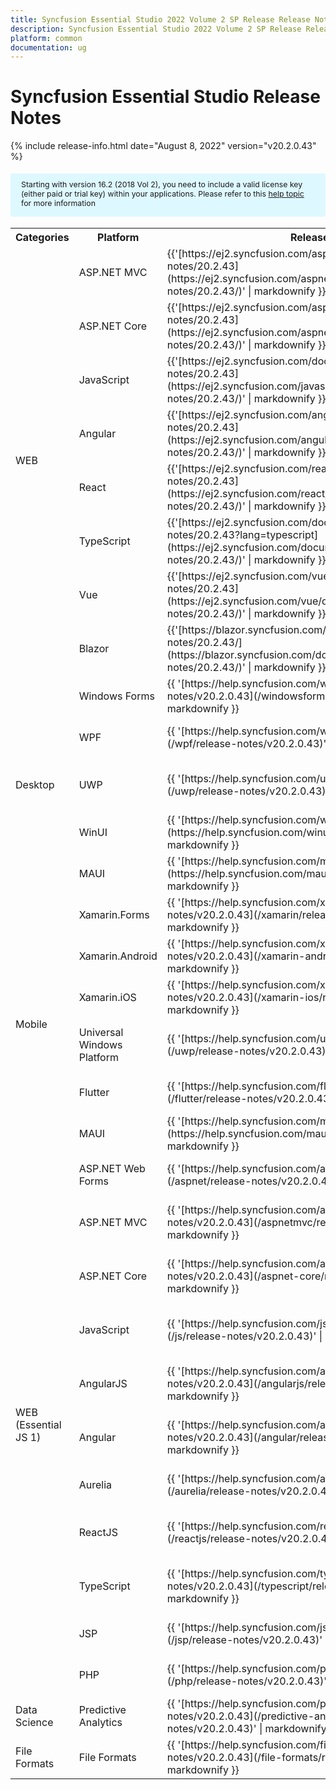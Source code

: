 ```yaml
---
title: Syncfusion Essential Studio 2022 Volume 2 SP Release Release Notes  
description: Syncfusion Essential Studio 2022 Volume 2 SP Release Release Notes  
platform: common
documentation: ug
---
```


# Syncfusion Essential Studio  Release Notes  

{% include release-info.html date="August 8, 2022"   version="v20.2.0.43" %} 

<style>
#license {
    font-size: .88em!important;
margin-top: 1.5em;     margin-bottom: 1.5em;
    background-color: #def8ff;
    padding: 10px 17px 14px;
}
</style>

<div id="license">
Starting with version 16.2 (2018 Vol 2), you need to include a valid license key (either paid or trial key) within your applications. 
Please refer to this <a href="/common/essential-studio/licensing/license-key">help topic</a> for more information 
</div>



<table>
<tr>
<th>
Categories</th><th>
Platform</th><th>
Release Notes</th><th>
Read Me</th></tr>
<tr>
<td rowspan="8">
WEB 
</td>
<td>
ASP.NET MVC
</td>
<td>{{'[https://ej2.syncfusion.com/aspnetmvc/documentation/release-notes/20.2.43](https://ej2.syncfusion.com/aspnetmvc/documentation/release-notes/20.2.43/)' | markdownify }}
</td>
<td>{{'[http://files2.syncfusion.com/Installs/v20.2.0.43/ReadMe/web/ASPMVC.html](http://files2.syncfusion.com/Installs/v20.2.0.43/ReadMe/web/ASPMVC.html)' | markdownify }}
</td>
</tr>
<tr>
<td>
ASP.NET Core	
</td>
<td>{{'[https://ej2.syncfusion.com/aspnetcore/documentation/release-notes/20.2.43](https://ej2.syncfusion.com/aspnetcore/documentation/release-notes/20.2.43/)' | markdownify }}
</td>
<td>{{'[http://files2.syncfusion.com/Installs/v20.2.0.43/ReadMe/web/ASPNETCORE.html](http://files2.syncfusion.com/Installs/v20.2.0.43/ReadMe/web/ASPNETCORE.html)' | markdownify }}
</td>
</tr>
<tr>
<td>
JavaScript
</td>
<td>{{'[https://ej2.syncfusion.com/documentation/release-notes/20.2.43](https://ej2.syncfusion.com/javascript/documentation/release-notes/20.2.43/)' | markdownify }}
</td>
<td>{{'[http://files2.syncfusion.com/Installs/v20.2.0.43/ReadMe/web/JavaScript.html](http://files2.syncfusion.com/Installs/v20.2.0.43/ReadMe/web/JavaScript.html)' | markdownify }}
</td>
</tr>
<tr>
<td>
Angular
</td>
<td>{{'[https://ej2.syncfusion.com/angular/documentation/release-notes/20.2.43](https://ej2.syncfusion.com/angular/documentation/release-notes/20.2.43/)' | markdownify }}
</td>
<td>{{'[http://files2.syncfusion.com/Installs/v20.2.0.43/ReadMe/web/Angular.html](http://files2.syncfusion.com/Installs/v20.2.0.43/ReadMe/web/Angular.html)' | markdownify }}
</td>
</tr>
<tr>
<td>
React
</td>
<td>{{'[https://ej2.syncfusion.com/react/documentation/release-notes/20.2.43](https://ej2.syncfusion.com/react/documentation/release-notes/20.2.43/)' | markdownify }}
</td>
<td>{{'[http://files2.syncfusion.com/Installs/v20.2.0.43/ReadMe/web/React.html](http://files2.syncfusion.com/Installs/v20.2.0.43/ReadMe/web/React.html)' | markdownify }}
</td>
</tr>
<tr>
<td>
TypeScript
</td>
<td>{{'[https://ej2.syncfusion.com/documentation/release-notes/20.2.43?lang=typescript](https://ej2.syncfusion.com/documentation/release-notes/20.2.43/)' | markdownify }}
</td>
<td>{{'[http://files2.syncfusion.com/Installs/v20.2.0.43/ReadMe/web/TypeScript.html](http://files2.syncfusion.com/Installs/v20.2.0.43/ReadMe/web/TypeScript.html)' | markdownify }}
</td>
</tr>
<tr>
<td>
Vue
</td>
<td>{{'[https://ej2.syncfusion.com/vue/documentation/release-notes/20.2.43](https://ej2.syncfusion.com/vue/documentation/release-notes/20.2.43/)' | markdownify }}
</td>
<td>{{'[http://files2.syncfusion.com/Installs/v20.2.0.43/ReadMe/web/Vue.html](http://files2.syncfusion.com/Installs/v20.2.0.43/ReadMe/web/Vue.html)' | markdownify }}
</td>
</tr>
<tr>
<td>
Blazor
</td>
<td>{{'[https://blazor.syncfusion.com/documentation/release-notes/20.2.43/](https://blazor.syncfusion.com/documentation/release-notes/20.2.43/)' | markdownify }}
</td>
<td>{{'[http://files2.syncfusion.com/Installs/v20.2.0.43/ReadMe/web/Blazor.html](http://files2.syncfusion.com/Installs/v20.2.0.43/ReadMe/web/Blazor.html)' | markdownify }}
</td>
</tr>
<tr>
<td rowspan="5">
Desktop
</td>
<td>
Windows Forms
</td>
<td>{{ '[https://help.syncfusion.com/windowsforms/release-notes/v20.2.0.43](/windowsforms/release-notes/v20.2.0.43)' | markdownify }}
</td>
<td>{{ '[http://files2.syncfusion.com/Installs/v20.2.0.43/ReadMe/WindowsForms.html](http://files2.syncfusion.com/Installs/v20.2.0.43/ReadMe/WindowsForms.html)' | markdownify }}
</td>
</tr>
<tr>
<td>
WPF
</td>
<td>{{ '[https://help.syncfusion.com/wpf/release-notes/v20.2.0.43](/wpf/release-notes/v20.2.0.43)' | markdownify }}
</td>
<td>{{ '[http://files2.syncfusion.com/Installs/v20.2.0.43/ReadMe/WPF.html](http://files2.syncfusion.com/Installs/v20.2.0.43/ReadMe/WPF.html)' | markdownify }}
</td>
</tr>
<tr>
<td>
UWP
</td>
<td>{{ '[https://help.syncfusion.com/uwp/release-notes/v20.2.0.43](/uwp/release-notes/v20.2.0.43)' | markdownify }}
</td>
<td>{{ '[http://files2.syncfusion.com/Installs/v20.2.0.43/ReadMe/UniversalWindows.html](http://files2.syncfusion.com/Installs/v20.2.0.43/ReadMe/UniversalWindows.html)' | markdownify }}
</td>
</tr>
<tr>
<td>
WinUI
</td>
<td>{{ '[https://help.syncfusion.com/winui/release-notes/v20.2.0.43](https://help.syncfusion.com/winui/release-notes/v20.2.0.43)' | markdownify }}
</td>
<td>{{ '[http://files2.syncfusion.com/Installs/v20.2.0.43/ReadMe/WinUI.html](http://files2.syncfusion.com/Installs/v20.2.0.43/ReadMe/WinUI.html)' | markdownify }}
</td>
</tr>
<tr>
        <td>
            MAUI
        </td>
        <td>
            {{ '[https://help.syncfusion.com/maui/release-notes/v20.2.0.43](https://help.syncfusion.com/maui/release-notes/v20.2.0.43)' | markdownify }}
        </td>
</tr>
<tr>
<td rowspan="6">
Mobile
</td>
<td>
Xamarin.Forms
</td>
<td>{{ '[https://help.syncfusion.com/xamarin/release-notes/v20.2.0.43](/xamarin/release-notes/v20.2.0.43)' | markdownify }}
</td>
<td>{{ '[http://files2.syncfusion.com/Installs/v20.2.0.43/ReadMe/Xamarin_Forms.html](http://files2.syncfusion.com/Installs/v20.2.0.43/ReadMe/Xamarin_Forms.html)' | markdownify }}
</td>
</tr>
<tr>
<td>
Xamarin.Android
</td>
<td>{{ '[https://help.syncfusion.com/xamarin-android/release-notes/v20.2.0.43](/xamarin-android/release-notes/v20.2.0.43)' | markdownify }}
</td>
<td>{{ '[http://files2.syncfusion.com/Installs/v20.2.0.43/ReadMe/Xamarin_Forms.html](http://files2.syncfusion.com/Installs/v20.2.0.43/ReadMe/Xamarin_Forms.html)' | markdownify }}
</td>
</tr>
<tr>
<td>
Xamarin.iOS
</td>
<td>{{ '[https://help.syncfusion.com/xamarin-ios/release-notes/v20.2.0.43](/xamarin-ios/release-notes/v20.2.0.43)' | markdownify }}
</td>
<td>{{ '[http://files2.syncfusion.com/Installs/v20.2.0.43/ReadMe/Xamarin_Forms.html](http://files2.syncfusion.com/Installs/v20.2.0.43/ReadMe/Xamarin_Forms.html)' | markdownify }}
</td>
</tr>
<tr>
<td>
Universal Windows Platform
</td>
<td>{{ '[https://help.syncfusion.com/uwp/release-notes/v20.2.0.43](/uwp/release-notes/v20.2.0.43)' | markdownify }}
</td>
<td>{{ '[http://files2.syncfusion.com/Installs/v20.2.0.43/ReadMe/UniversalWindows.html](http://files2.syncfusion.com/Installs/v20.2.0.43/ReadMe/UniversalWindows.html)' | markdownify }}
</td>
</tr>
<tr>
<td>
Flutter
</td>
<td>{{ '[https://help.syncfusion.com/flutter/release-notes/v20.2.0.43](/flutter/release-notes/v20.2.0.43)' | markdownify }}
</td>
<td>{{ '[http://files2.syncfusion.com/Installs/v20.2.0.43/ReadMe/Flutter.html](http://files2.syncfusion.com/Installs/v20.2.0.43/ReadMe/Flutter.html)' | markdownify }}
</td>
</tr>
<tr>
        <td>
            MAUI
        </td>
        <td>
            {{ '[https://help.syncfusion.com/maui/release-notes/v20.2.0.43](https://help.syncfusion.com/maui/release-notes/v20.2.0.43)' | markdownify }}
        </td>
</tr>
<tr>
<td rowspan="11">
WEB (Essential JS 1)
</td>
<td>
ASP.NET Web Forms
</td>
<td>{{ '[https://help.syncfusion.com/aspnet/release-notes/v20.2.0.43](/aspnet/release-notes/v20.2.0.43)' | markdownify }}
</td>
<td>{{ '[http://files2.syncfusion.com/Installs/v20.2.0.43/ReadMe/essential-js1/ASP.html](http://files2.syncfusion.com/Installs/v20.2.0.43/ReadMe/essential-js1/ASP.html)' | markdownify }}
</td>
</tr>
<tr>
<td>
ASP.NET MVC
</td>
<td>{{ '[https://help.syncfusion.com/aspnetmvc/release-notes/v20.2.0.43](/aspnetmvc/release-notes/v20.2.0.43)' | markdownify }}
</td>
<td>{{ '[http://files2.syncfusion.com/Installs/v20.2.0.43/ReadMe/essential-js1/ASPMVC.html](http://files2.syncfusion.com/Installs/v20.2.0.43/ReadMe/essential-js1/ASPMVC.html)' | markdownify }}
</td>
</tr>
<tr>
<td>
ASP.NET Core
</td>
<td>{{ '[https://help.syncfusion.com/aspnet-core/release-notes/v20.2.0.43](/aspnet-core/release-notes/v20.2.0.43)' | markdownify }}
</td>
<td>
{{ '[http://files2.syncfusion.com/Installs/v20.2.0.43/ReadMe/essential-js1/ASPNETCORE.html](http://files2.syncfusion.com/Installs/v20.2.0.43/ReadMe/essential-js1/ASPNETCORE.html)' | markdownify }}
</td>
</tr>
<tr>
<td>
JavaScript
</td>
<td>{{ '[https://help.syncfusion.com/js/release-notes/v20.2.0.43](/js/release-notes/v20.2.0.43)' | markdownify }}
</td>
<td>{{ '[http://files2.syncfusion.com/Installs/v20.2.0.43/ReadMe/essential-js1/JavaScript.html](http://files2.syncfusion.com/Installs/v20.2.0.43/ReadMe/essential-js1/JavaScript.html)' | markdownify }}
</td>
</tr>
<tr>
<td>
AngularJS
</td>
<td>{{ '[https://help.syncfusion.com/angularjs/release-notes/v20.2.0.43](/angularjs/release-notes/v20.2.0.43)' | markdownify }}
</td>
<td>{{ '[http://files2.syncfusion.com/Installs/v20.2.0.43/ReadMe/essential-js1/AngularJS.html](http://files2.syncfusion.com/Installs/v20.2.0.43/ReadMe/essential-js1/AngularJS.html)' | markdownify }}
</td>
</tr>
<tr>
<td>
Angular
</td>
<td>{{ '[https://help.syncfusion.com/angular/release-notes/v20.2.0.43](/angular/release-notes/v20.2.0.43)' | markdownify }}
</td>
<td>{{ '[http://files2.syncfusion.com/Installs/v20.2.0.43/ReadMe/essential-js1/Angular.html](http://files2.syncfusion.com/Installs/v20.2.0.43/ReadMe/essential-js1/Angular.html)' | markdownify }}
</td>
</tr>
<tr>
<td>
Aurelia
</td>
<td>{{ '[https://help.syncfusion.com/aurelia/release-notes/v20.2.0.43](/aurelia/release-notes/v20.2.0.43)' | markdownify }}
</td>
<td>{{ '[http://files2.syncfusion.com/Installs/v20.2.0.43/ReadMe/essential-js1/Aurelia.html](http://files2.syncfusion.com/Installs/v20.2.0.43/ReadMe/essential-js1/Aurelia.html)' | markdownify }}
</td>
</tr>
<tr>
<td>
ReactJS
</td>
<td>{{ '[https://help.syncfusion.com/reactjs/release-notes/v20.2.0.43](/reactjs/release-notes/v20.2.0.43)' | markdownify }}
</td>
<td>{{ '[http://files2.syncfusion.com/Installs/v20.2.0.43/ReadMe/essential-js1/ReactJS.html](http://files2.syncfusion.com/Installs/v20.2.0.43/ReadMe/essential-js1/ReactJS.html)' | markdownify }}
</td>
</tr>
<tr>
<td>
TypeScript
</td>
<td>{{ '[https://help.syncfusion.com/typescript/release-notes/v20.2.0.43](/typescript/release-notes/v20.2.0.43)' | markdownify }}
</td>
<td>{{ '[http://files2.syncfusion.com/Installs/v20.2.0.43/ReadMe/essential-js1/TypeScript.html](http://files2.syncfusion.com/Installs/v20.2.0.43/ReadMe/essential-js1/TypeScript.html)' | markdownify }}
</td>
</tr>
<tr>
<td>
JSP
</td>
<td>{{ '[https://help.syncfusion.com/jsp/release-notes/v20.2.0.43](/jsp/release-notes/v20.2.0.43)' | markdownify }}
</td>
<td>{{ '[http://files2.syncfusion.com/Installs/v20.2.0.43/ReadMe/essential-js1/JSP.html](http://files2.syncfusion.com/Installs/v20.2.0.43/ReadMe/essential-js1/JSP.html)' | markdownify }}
</td>
</tr>
<tr>
<td>
PHP
</td>
<td>{{ '[https://help.syncfusion.com/php/release-notes/v20.2.0.43](/php/release-notes/v20.2.0.43)' | markdownify }}
</td>
<td>{{ '[http://files2.syncfusion.com/Installs/v20.2.0.43/ReadMe/essential-js1/PHP.html](http://files2.syncfusion.com/Installs/v20.2.0.43/ReadMe/essential-js1/PHP.html)' | markdownify }}
</td>
</tr>
<tr>
<td>
Data Science
</td>
<td>
Predictive Analytics
</td>
<td>{{ '[https://help.syncfusion.com/predictive-analytics/release-notes/v20.2.0.43](/predictive-analytics/release-notes/v20.2.0.43)' | markdownify }}
</td>
<td>
</td>
</tr>
<tr>
<td>
File Formats
</td>
<td>
File Formats
</td>
<td>{{ '[https://help.syncfusion.com/file-formats/release-notes/v20.2.0.43](/file-formats/release-notes/v20.2.0.43)' | markdownify }}
</td>
<td>
</td>
</tr>
</table>